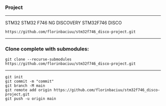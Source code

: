 ### Project
---
STM32 
STM32 F746 NG DISCOVERY
STM32F746 DISCO
```
https://github.com/florinbaciuu/stm32f746_disco-project.git
```
---
### Clone complete with submodules:
```
git clone --recurse-submodules https://github.com/florinbaciuu/stm32f746_disco-project.git
```
---
```
git init
git commit -m "commit"
git branch -M main
git remote add origin https://github.com/florinbaciuu/stm32f746_disco-project.git
git push -u origin main
```